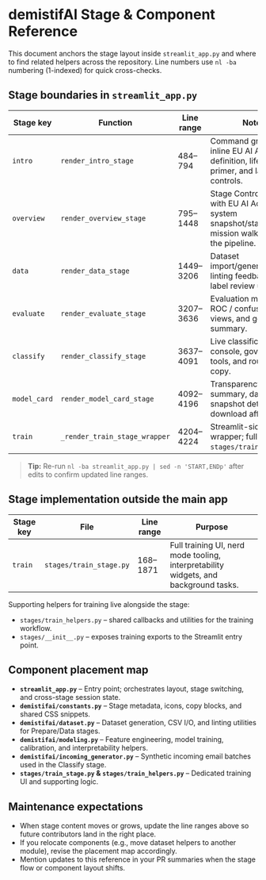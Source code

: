 # demistifAI Stage & Component Reference

This document anchors the stage layout inside `streamlit_app.py` and where to find related helpers across the repository. Line
numbers use `nl -ba` numbering (1-indexed) for quick cross-checks.

## Stage boundaries in `streamlit_app.py`
| Stage key | Function | Line range | Notes |
| --- | --- | --- | --- |
| `intro` | `render_intro_stage` | 484–794 | Command grid with inline EU AI Act definition, lifecycle primer, and launch controls. |
| `overview` | `render_overview_stage` | 795–1448 | Stage Control Room with EU AI Act framing, system snapshot/status, and mission walkthrough of the pipeline. |
| `data` | `render_data_stage` | 1449–3206 | Dataset import/generation, linting feedback, and label review utilities. |
| `evaluate` | `render_evaluate_stage` | 3207–3636 | Evaluation metrics, ROC / confusion matrix views, and governance summary. |
| `classify` | `render_classify_stage` | 3637–4091 | Live classification console, governance tools, and routing copy. |
| `model_card` | `render_model_card_stage` | 4092–4196 | Transparency summary, dataset snapshot details, and download affordances. |
| `train` | `_render_train_stage_wrapper` | 4204–4224 | Streamlit-side wrapper; full UI lives in `stages/train_stage.py`. |

> **Tip:** Re-run `nl -ba streamlit_app.py | sed -n 'START,ENDp'` after edits to confirm updated line ranges.

## Stage implementation outside the main app
| Stage key | File | Line range | Purpose |
| --- | --- | --- | --- |
| `train` | `stages/train_stage.py` | 168–1871 | Full training UI, nerd mode tooling, interpretability widgets, and background tasks. |

Supporting helpers for training live alongside the stage:
- `stages/train_helpers.py` – shared callbacks and utilities for the training workflow.
- `stages/__init__.py` – exposes training exports to the Streamlit entry point.

## Component placement map
- **`streamlit_app.py`** – Entry point; orchestrates layout, stage switching, and cross-stage session state.
- **`demistifai/constants.py`** – Stage metadata, icons, copy blocks, and shared CSS snippets.
- **`demistifai/dataset.py`** – Dataset generation, CSV I/O, and linting utilities for Prepare/Data stages.
- **`demistifai/modeling.py`** – Feature engineering, model training, calibration, and interpretability helpers.
- **`demistifai/incoming_generator.py`** – Synthetic incoming email batches used in the Classify stage.
- **`stages/train_stage.py` & `stages/train_helpers.py`** – Dedicated training UI and supporting logic.

## Maintenance expectations
- When stage content moves or grows, update the line ranges above so future contributors land in the right place.
- If you relocate components (e.g., move dataset helpers to another module), revise the placement map accordingly.
- Mention updates to this reference in your PR summaries when the stage flow or component layout shifts.

